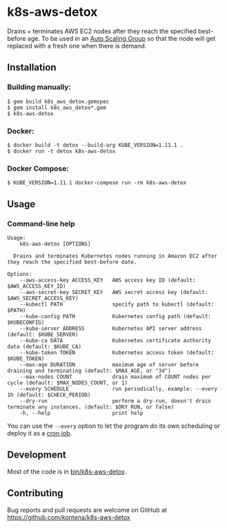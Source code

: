# k8s-aws-detox

Drains + terminates AWS EC2 nodes after they reach the specified best-before age. To be used in an [Auto Scaling Group](https://docs.aws.amazon.com/autoscaling/ec2/userguide/AutoScalingGroup.html) so that the node will get replaced with a fresh one when there is demand.

## Installation

### Building manually:

```
$ gem build k8s_aws_detox.gemspec
$ gem install k8s_aws_detox*.gem
$ k8s-aws-detox
```

### Docker:

```
$ docker build -t detox --build-arg KUBE_VERSION=1.11.1 .
$ docker run -t detox k8s-aws-detox
```

### Docker Compose:

```
$ KUBE_VERSION=1.11.1 docker-compose run -rm k8s-aws-detox
```

## Usage

### Command-line help

```
Usage:
    k8s-aws-detox [OPTIONS]

  Drains and terminates Kubernetes nodes running in Amazon EC2 after they reach the specified best-before date.

Options:
    --aws-access-key ACCESS_KEY   AWS access key ID (default: $AWS_ACCESS_KEY_ID)
    --aws-secret-key SECRET_KEY   AWS secret access key (default: $AWS_SECRET_ACCESS_KEY)
    --kubectl PATH                specify path to kubectl (default: $PATH)
    --kube-config PATH            Kubernetes config path (default: $KUBECONFIG)
    --kube-server ADDRESS         Kubernetes API server address (default: $KUBE_SERVER)
    --kube-ca DATA                Kubernetes certificate authority data (default: $KUBE_CA)
    --kube-token TOKEN            Kubernetes access token (default: $KUBE_TOKEN)
    --max-age DURATION            maximum age of server before draining and terminating (default: $MAX_AGE, or "3d")
    --max-nodes COUNT             drain maximum of COUNT nodes per cycle (default: $MAX_NODES_COUNT, or 1)
    --every SCHEDULE              run periodically, example: --every 1h (default: $CHECK_PERIOD)
    --dry-run                     perform a dry-run, doesn't drain terminate any instances. (default: $DRY_RUN, or false)
    -h, --help                    print help
```

You can use the `--every` option to let the program do its own scheduling or deploy it as a [cron job](https://kubernetes.io/docs/tasks/job/automated-tasks-with-cron-jobs/).

## Development

Most of the code is in [bin/k8s-aws-detox](bin/k8s-aws-detox).

## Contributing

Bug reports and pull requests are welcome on GitHub at https://github.com/kontena/k8s-aws-detox

